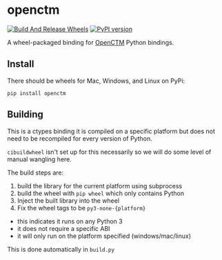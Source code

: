 # openctm
[![Build And Release Wheels](https://github.com/trimesh/openctm/actions/workflows/wheels.yml/badge.svg)](https://github.com/trimesh/openctm/actions/workflows/wheels.yml) [![PyPI version](https://badge.fury.io/py/openctm.svg)](https://badge.fury.io/py/openctm)

A wheel-packaged binding for [OpenCTM](https://openctm.sourceforge.net/) Python bindings. 

## Install

There should be wheels for Mac, Windows, and Linux on PyPi:

```
pip install openctm
```

## Building

This is a ctypes binding it is compiled on a specific platform
but does not need to be recompiled for every version of Python.

`cibuildwheel` isn't set up for this necessarily so we will
do some level of manual wangling here.

The build steps are:
1. build the library for the current platform using subprocess
2. build the wheel with `pip wheel` which only contains Python
3. Inject the built library into the wheel
4. Fix the wheel tags to be `py3-none-{platform}`
  - this indicates it runs on any Python 3
  - it does not require a specific ABI
  - it will only run on the platform specified (windows/mac/linux)

This is done automatically in `build.py`